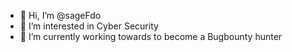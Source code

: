 - 👋 Hi, I’m @sageFdo
- 👀 I’m interested in Cyber Security
- 🌱 I’m currently working towards to become a Bugbounty hunter


<!---
sageFdo/sageFdo is a ✨ special ✨ repository because its `README.md` (this file) appears on your GitHub profile.
You can click the Preview link to take a look at your changes.
--->
